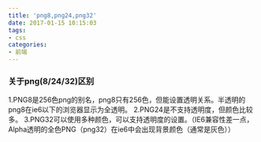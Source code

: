 ```yaml
---
title: 'png8,png24,png32'
date: 2017-01-15 10:15:03
tags:
- css
categories:
- 前端
---
```

### 关于png(8/24/32)区别
1.PNG8是256色png的别名，png8只有256色，但能设置透明关系。半透明的png8在ie6以下的浏览器显示为全透明。
2.PNG24是不支持透明度，但颜色比较多。
3.PNG32可以使用多种颜色，可以支持透明度的设置。（IE6兼容性差一点，Alpha透明的全色PNG（png32）在ie6中会出现背景颜色（通常是灰色））

